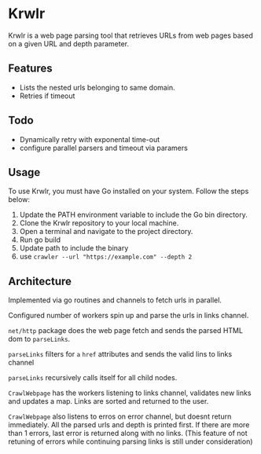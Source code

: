 # Krwlr

Krwlr is a web page parsing tool that retrieves URLs from web pages based on a given URL and depth parameter. 

## Features

- Lists the nested urls belonging to same domain.
- Retries if timeout

## Todo
- Dynamically retry with exponental time-out
- configure parallel parsers and timeout via paramers

## Usage

To use Krwlr, you must have Go installed on your system. Follow the steps below:

1. Update the PATH environment variable to include the Go bin directory.
2. Clone the Krwlr repository to your local machine.
3. Open a terminal and navigate to the project directory.
4. Run go build 
5. Update path to include the binary
6. use ```crawler --url "https://example.com" --depth 2```


## Architecture
Implemented via go routines and channels to fetch urls in parallel. 

Configured number of workers spin up and parse the urls in links channel.

`net/http` package does the web page fetch and sends the parsed HTML dom to `parseLinks`.

`parseLinks` filters for `a` `href` attributes and sends the valid lins to links channel

`parseLinks` recursively calls itself for all child nodes.

`CrawlWebpage` has the workers listening to links channel, validates new links and updates a map. Links are sorted and returned to the user.

`CrawlWebpage` also listens to erros on error channel, but doesnt return immediately. All the parsed urls and depth is printed first. If there are more than 1 errors, last error is returned along with no links. (This feature of not retuning of errors while continuing parsing links is still under consideration) 
